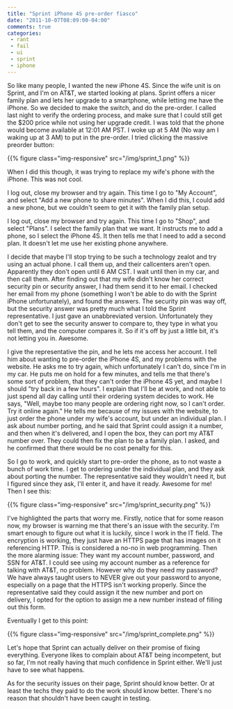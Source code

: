 ```yaml
---
title: "Sprint iPhone 4S pre-order fiasco"
date: "2011-10-07T08:09:00-04:00"
comments: true
categories:
 - rant
 - fail
 - ui
 - sprint
 - iphone
---
```


So like many people, I wanted the new iPhone 4S.  Since the wife unit is on Sprint, and I'm on AT&T, we started looking at plans.  Sprint offers a nicer family plan and lets her upgrade to a smartphone, while letting me have the iPhone.  So we decided to make the switch, and do the pre-order.  I called last night to verify the ordering process, and make sure that I could still get the $200 price while not using her upgrade credit.  I was told that the phone would become available at 12:01 AM PST.  I woke up at 5 AM (No way am I waking up at 3 AM) to put in the pre-order.  I tried clicking the massive preorder button: 

{{% figure class="img-responsive" src="/img/sprint_1.png" %}}

<!-- more -->

When I did this though, it was trying to replace my wife's phone with the iPhone. This was not cool.

I log out, close my browser and try again. This time I go to "My Account", and select "Add a new phone to share minutes". When I did this, I could add a new phone, but we couldn't seem to get it with the family plan setup.

I log out, close my browser and try again. This time I go to "Shop", and select "Plans". I select the family plan that we want. It instructs me to add a phone, so I select the iPhone 4S. It then tells me that I need to add a second plan. It doesn't let me use her existing phone anywhere.

I decide that maybe I'll stop trying to be such a technology zealot and try using an actual phone. I call them up, and their callcenters aren't open. Apparently they don't open until 6 AM CST. I wait until then in my car, and then call them. After finding out that my wife didn't know her correct security pin or security answer, I had them send it to her email. I checked her email from my phone (something I won't be able to do with the Sprint iPhone unfortunately), and found the answers. The security pin was way off, but the security answer was pretty much what I told the Sprint representative. I just gave an unabbreviated version. Unfortunately they don't get to see the security answer to compare to, they type in what you tell them, and the computer compares it. So if it's off by just a little bit, it's not letting you in. Awesome. 

I give the representative the pin, and he lets me access her account. I tell him about wanting to pre-order the iPhone 4S, and my problems with the website. He asks me to try again, which unfortunately I can't do, since I'm in my car. He puts me on hold for a few minutes, and tells me that there's some sort of problem, that they can't order the iPhone 4S yet, and maybe I should "try back in a few hours". I explain that I'll be at work, and not able to just spend all day calling until their ordering system decides to work. He says, "Well, maybe too many people are ordering right now, so I can't order. Try it online again." He tells me because of my issues with the website, to just order the phone under my wife's account, but under an individual plan. I ask about number porting, and he said that Sprint could assign it a number, and then when it's delivered, and I open the box, they can port my AT&T number over. They could then fix the plan to be a family plan. I asked, and he confirmed that there would be no cost penalty for this.

So I go to work, and quickly start to pre-order the phone, as to not waste a bunch of work time. I get to ordering under the individual plan, and they ask about porting the number. The representative said they wouldn't need it, but I figured since they ask, I'll enter it, and have it ready. Awesome for me! Then I see this:

{{% figure class="img-responsive" src="/img/sprint_security.png" %}}

I've highlighted the parts that worry me. Firstly, notice that for some reason now, my browser is warning me that there's an issue with the security. I'm smart enough to figure out what it is luckily, since I work in the IT field. The encryption is working, they just have an HTTPS page that has images on it referencing HTTP. This is considered a no-no in web programming. Then the more alarming issue: They want my account number, password, and SSN for AT&T. I could see using my account number as a reference for talking with AT&T, no problem. However why do they need my password? We have always taught users to NEVER give out your password to anyone, especially on a page that the HTTPS isn't working properly. Since the representative said they could assign it the new number and port on delivery, I opted for the option to assign me a new number instead of filling out this form.

Eventually I get to this point:

{{% figure class="img-responsive" src="/img/sprint_complete.png" %}}

Let's hope that Sprint can actually deliver on their promise of fixing everything. Everyone likes to complain about AT&T being incompetent, but so far, I'm not really having that much confidence in Sprint either. We'll just have to see what happens.

As for the security issues on their page, Sprint should know better. Or at least the techs they paid to do the work should know better. There's no reason that shouldn't have been caught in testing.
